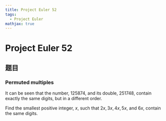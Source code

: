```yaml
---
title: Project Euler 52
tags:
  - Project Euler
mathjax: true
---
```

<escape><!-- more --></escape>

# Project Euler 52
## 题目
### Permuted multiples
It can be seen that the number, $125874$, and its double, $251748$, contain exactly the same digits, but in a different order.

Find the smallest positive integer, $x$, such that $2x, 3x, 4x, 5x,$ and $6x$, contain the same digits.
